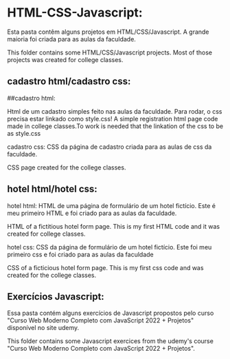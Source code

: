 # HTML-CSS-Javascript:

Esta pasta contêm alguns projetos em HTML/CSS/Javascript. A grande maioria foi criada para as aulas da faculdade.

This folder contains some HTML/CSS/Javascript projects. Most of those projects was created for college classes.

## cadastro html/cadastro css:

##cadastro html:

Html de um cadastro simples feito nas aulas da faculdade. Para rodar, o css precisa estar linkado como style.css!
A simple registration html page code made in college classes.To work   is needed that the linkation of the css to be as style.css

cadastro css:
CSS da página de cadastro criada para as aulas de css da faculdade.

CSS page created for the college classes.

## hotel html/hotel css:

hotel html:
HTML de uma página de formulário de um hotel fictício. Este é meu primeiro HTML e foi criado para as aulas da faculdade.

HTML of a fictitious hotel form page. This is my first HTML code and it was created for college classes.

hotel css:
CSS da página de formulário de um hotel fictício. Este foi meu primeiro css e foi criado para as aulas da faculdade 

CSS of a ficticious hotel form page. This is my first css code and was created for the college classes.

## Exercícios Javascript:
Essa pasta contém alguns exercícios de Javascript propostos pelo curso "Curso Web Moderno Completo com JavaScript 2022 + Projetos" disponível no site udemy.

This folder contains some Javascript exercices from the udemy's course "Curso Web Moderno Completo com JavaScript 2022 + Projetos".

